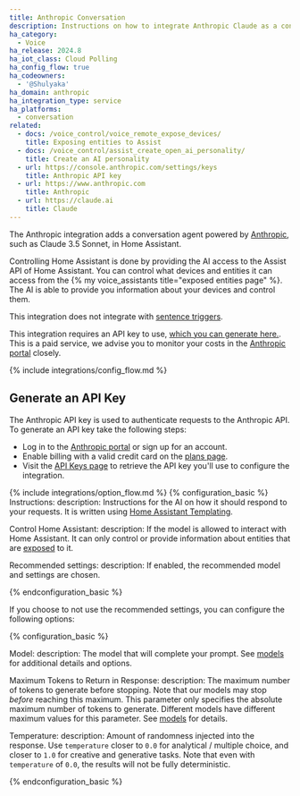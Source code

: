 ```yaml
---
title: Anthropic Conversation
description: Instructions on how to integrate Anthropic Claude as a conversation agent
ha_category:
  - Voice
ha_release: 2024.8
ha_iot_class: Cloud Polling
ha_config_flow: true
ha_codeowners:
  - '@Shulyaka'
ha_domain: anthropic
ha_integration_type: service
ha_platforms:
  - conversation
related:
  - docs: /voice_control/voice_remote_expose_devices/
    title: Exposing entities to Assist
  - docs: /voice_control/assist_create_open_ai_personality/
    title: Create an AI personality
  - url: https://console.anthropic.com/settings/keys
    title: Anthropic API key
  - url: https://www.anthropic.com
    title: Anthropic
  - url: https://claude.ai
    title: Claude
---
```


The Anthropic integration adds a conversation agent powered by [Anthropic](https://www.anthropic.com), such as Claude 3.5 Sonnet, in Home Assistant.

Controlling Home Assistant is done by providing the AI access to the Assist API of Home Assistant. You can control what devices and entities it can access from the {% my voice_assistants title="exposed entities page" %}. The AI is able to provide you information about your devices and control them.

This integration does not integrate with [sentence triggers](/docs/automation/trigger/#sentence-trigger).

This integration requires an API key to use, [which you can generate here.](https://console.anthropic.com/settings/keys). This is a paid service, we advise you to monitor your costs in the [Anthropic portal](https://console.anthropic.com/settings/cost) closely.

{% include integrations/config_flow.md %}

## Generate an API Key

The Anthropic API key is used to authenticate requests to the Anthropic API. To generate an API key take the following steps:

- Log in to the [Anthropic portal](https://console.anthropic.com) or sign up for an account.
- Enable billing with a valid credit card on the [plans page](https://console.anthropic.com/settings/plans).
- Visit the [API Keys page](https://console.anthropic.com/settings/keys) to retrieve the API key you'll use to configure the integration.

{% include integrations/option_flow.md %}
{% configuration_basic %}
Instructions:
  description: Instructions for the AI on how it should respond to your requests. It is written using [Home Assistant Templating](/docs/configuration/templating/).

Control Home Assistant:
  description: If the model is allowed to interact with Home Assistant. It can only control or provide information about entities that are [exposed](/voice_control/voice_remote_expose_devices/) to it.

Recommended settings:
  description: If enabled, the recommended model and settings are chosen.

{% endconfiguration_basic %}

If you choose to not use the recommended settings, you can configure the following options:

{% configuration_basic %}

Model:
  description: The model that will complete your prompt. See [models](https://docs.anthropic.com/en/docs/about-claude/models#model-names) for additional details and options.

Maximum Tokens to Return in Response:
  description: The maximum number of tokens to generate before stopping. Note that our models may stop _before_ reaching this maximum. This parameter only specifies the absolute maximum number of tokens to generate. Different models have different maximum values for this parameter. See [models](https://docs.anthropic.com/en/docs/models-overview) for details.

Temperature:
  description: Amount of randomness injected into the response. Use `temperature` closer to `0.0` for analytical / multiple choice, and closer to `1.0` for creative and generative tasks. Note that even with `temperature` of `0.0`, the results will not be fully deterministic.

{% endconfiguration_basic %}
